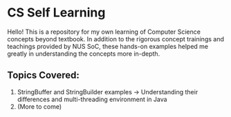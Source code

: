 # CS Self Learning
Hello! This is a repository for my own learning of Computer Science concepts beyond textbook. In addition to the rigorous concept trainings and teachings provided by NUS SoC, these hands-on examples helped me greatly in understanding the concepts more in-depth.  

## Topics Covered:
1. StringBuffer and StringBuilder examples -> Understanding their differences and multi-threading environment in Java
2. (More to come)
